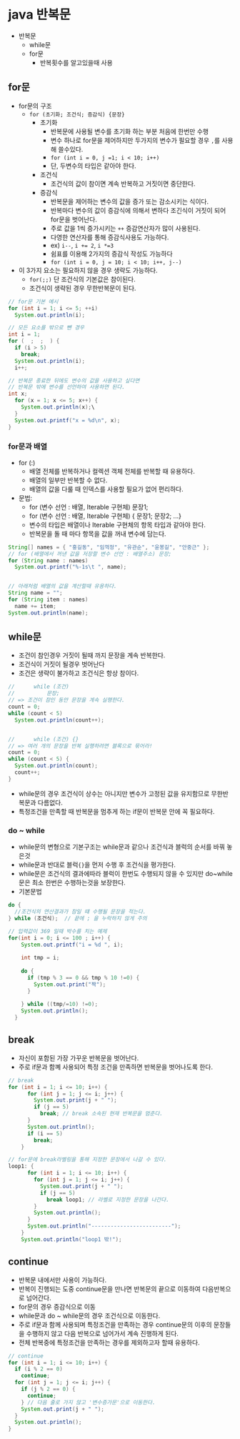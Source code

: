 # java 반복문

- 반복문
  - while문
  - for문
    - 반복횟수를 알고있을때 사용

## for문

- for문의 구조
  - `for (초기화; 조건식; 증감식) {문장}`
    - 초기화
      - 반복문에 사용될 변수를 초기화 하는 부분 처음에 한번만 수행
      - 변수 하나로 for문을 제어하지만 두가지의 변수가 필요할 경우 `,`를 사용해 쓸수있다.
      - `for (int i = 0, j =1; i < 10; i++)`
      - 단, 두변수의 타입은 같아야 한다.
    - 조건식
      - 조건식의 값이 참이면 계속 반복하고 거짓이면 중단한다.
    - 증감식
      - 반복문을 제어하는 변수의 값을 증가 또는 감소시키는 식이다.
      - 반복마다 변수의 값이 증감식에 의해서 변하다 조긴식이 거짓이 되어 for문을 벗어난다.
      - 주로 값을 1씩 증가시키는 `++` 증감연산자가 많이 사용된다.
      - 다영한 연산자를 통해 증감식사용도 가능하다.
      - ex) `i--`, `i += 2`, `i *=3`
      - 쉼표를 이용해 2가지의 증감식 작성도 가능하다
      - `for (int i = 0, j = 10; i < 10; i++, j--)`
- 이 3가지 요소는 필요하지 않을 경우 생략도 가능하다.
  - `for(;;)` 단 조건식의 기본값은 참이된다.
  - 조건식이 생략된 경우 무한반복문이 된다.

```java
// for문 기본 예시
for (int i = 1; i <= 5; ++i)
  System.out.println(i);

// 모든 요소를 밖으로 뺀 경우
int i = 1;
for (  ;  ;  ) {
  if (i > 5)
    break;
  System.out.println(i);
  i++;

// 반복문 종료한 뒤에도 변수의 값을 사용하고 싶다면
// 반복문 밖에 변수를 선언하여 사용하면 된다.
int x;
  for (x = 1; x <= 5; x++) {
    System.out.println(x);\
  }
  System.out.printf("x = %d\n", x);
}
```

### for문과 배열 

- for (:)
  - 배열 전체를 반복하거나 컬렉션 객체 전체를 반복할 때 유용하다.
  - 배열의 일부만 반복할 수 없다.
  - 배열의 값을 다룰 때 인덱스를 사용할 필요가 없어 편리하다.
- 문법:
  - for (변수 선언 : 배열, Iterable 구현체) 문장1;
  - for (변수 선언 : 배열, Iterable 구현체) { 문장1; 문장2; ...}
  - 변수의 타입은 배열이나 Iterable 구현체의 항목 타입과 같아야 한다.
  - 반복문을 돌 때 마다 항목을 값을 꺼내 변수에 담는다.

```java
String[] names = { "홍길동", "임꺽정", "유관순", "윤봉길", "안중근" };
// for (배열에서 꺼낸 값을 저장할 변수 선언 : 배열주소) 문장;
for (String name : names)
  System.out.printf("%-1s\t ", name);


// 아래처럼 배열의 값을 계산할때 유용하다.
String name = "";
for (String item : names)
  name += item;
System.out.println(name);
```

## while문

- 조건이 참인경우 거짓이 될때 까지 문장을 계속 반복한다.
- 조건식이 거짓이 될경우 벗어난다
- 조건은 생략이 불가하고 조건식은 항상 참이다.

```java
//      while (조건)
//          문장;
// => 조건이 참인 동안 문장을 계속 실행한다.
count = 0;
while (count < 5)
  System.out.println(count++);


//      while (조건) {}
// => 여러 개의 문장을 반복 실행하려면 블록으로 묶어라!
count = 0;
while (count < 5) {
  System.out.println(count);
  count++;
}
```

- while문의 경우 조건식이 상수는 아니지만 변수가 고정된 값을 유지함므로 무한반복문과 다름없다.
- 특정조건을 만족할 때 반복문을 멈추게 하는 if문이 반복문 안에 꼭 필요하다.

### do ~ while

- while문의 변형으로 기본구조는 while문과 같으나 조건식과 블럭의 순서를 바꿔 놓은것
- while문과 반대로 블럭`{}`을 먼저 수행 후 조건식을 평가한다.
- while문은 조건식의 결과에따라 블럭이 한번도 수행되지 않을 수 있지만 do~while문은 최소 한번은 수행하는것을 보장한다.
- 기본문법

```java
do {
  //조건식의 연산결과가 참일 떄 수행될 문장을 적는다.
} while (조건식);  // 끝에 ; 을 누락하지 않게 주의

// 입력값이 369 일때 박수를 치는 예제
for(int i = 0; i <= 100 ; i++) {
    System.out.printf("i = %d ", i);
    
    int tmp = i;
    
    do {
      if (tmp % 3 == 0 && tmp % 10 !=0) {
        System.out.print("짝");
      } 
      
    } while ((tmp/=10) !=0);
    System.out.println();
  }
```

## break

- 자신이 포함된 가장 가꾸운 반복문을 벗어난다.
- 주로 if문과 함꼐 사용되어 특정 조건을 만족하면 반복문을 벗어나도록 한다.

```java
// break
for (int i = 1; i <= 10; i++) {
      for (int j = 1; j <= i; j++) {
        System.out.print(j + " ");
        if (j == 5)
          break; // break 소속된 현재 반복문을 멈춘다.
      }
      System.out.println();
      if (i == 5)
        break;
    }

// for문에 break라벨링을 통해 지정한 문장에서 나갈 수 있다.
loop1: {
      for (int i = 1; i <= 10; i++) {
        for (int j = 1; j <= i; j++) {
          System.out.print(j + " ");
          if (j == 5)
            break loop1; // 라벨로 지정한 문장을 나간다.
        }
        System.out.println();
      }
      System.out.println("-------------------------");
    }
    System.out.println("loop1 밖!");
```

## continue

- 반복문 내에서만 사용이 가능하다.
- 반복이 진행되는 도중 continue문을 만나면 반복문의 끝으로 이동하여 다음반복으로 넘어간다.
- for문의 경우 증감식으로 이동
- while문과 do ~ while문의 경우 조건식으로 이동한다.
- 주로 if문과 함께 사용되며 특정조건을 만족하는 경우 continue문의 이후의 문장들을 수행하지 않고 다음 반복으로 넘어가서 계속 진행하게 된다.
- 전체 반복중에 특정조건을 만족하는 경우를 제외하고자 할때 유용하다.

```java
// continue
for (int i = 1; i <= 10; i++) {
  if (i % 2 == 0)
    continue;
  for (int j = 1; j <= i; j++) {
    if (j % 2 == 0) {
      continue;
    } // 다음 줄로 가지 않고 '변수증가문'으로 이동한다.
    System.out.print(j + " ");
  }
  System.out.println();
}
```
